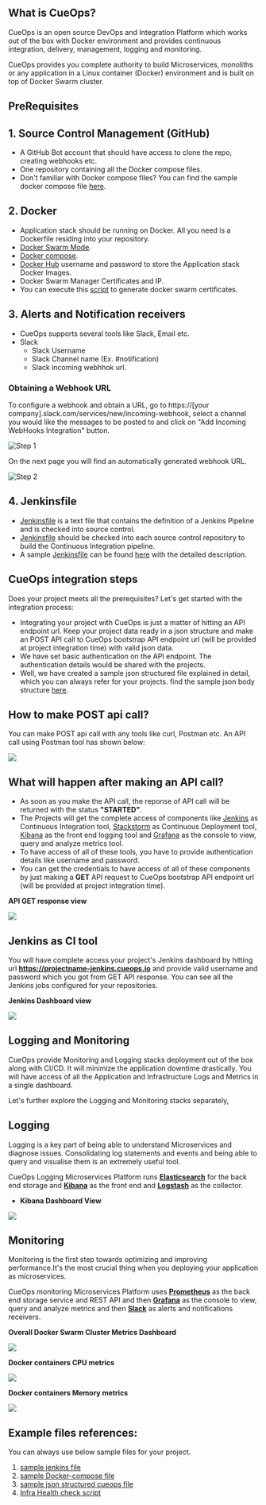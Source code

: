 ## What is CueOps?

CueOps is an  open source DevOps and Integration Platform which works out of the box with Docker environment and provides continuous integration, delivery, management, logging and monitoring.

CueOps provides  you complete authority to build  Microservices, monoliths or any application in a Linux container (Docker) environment and is built on top of Docker Swarm cluster.


## PreRequisites
## 1. Source Control Management (GitHub)
   - A GitHub Bot account that should have access to clone the repo, creating webhooks etc.  
   - One repository containing all the Docker compose files.
   - Don't familiar with Docker compose files? You can find the sample docker compose file [here](./docker-compose.yml).

## 2. Docker
   - Application stack should be running on Docker. All you need is a Dockerfile residing into your repository. 
   - [Docker Swarm Mode](https://docs.docker.com/engine/swarm/). 
   - [Docker compose](https://docs.docker.com/compose/overview/).
   - [Docker Hub](https://hub.docker.com/) username and password to store the Application stack Docker Images.
   - Docker Swarm Manager Certificates and IP. 
   - You can execute this [script](./swarm-certs.sh) to generate docker swarm certificates.
  
## 3. Alerts and Notification receivers
   - CueOps supports several tools like Slack, Email etc.
   - Slack
      - Slack Username
      - Slack Channel name (Ex. #notification)
      - Slack incoming webhhok url. 
      
### Obtaining a Webhook URL

To configure a webhook and obtain a URL, go to https://[your company].slack.com/services/new/incoming-webhook, select a
channel you would like the messages to be posted to and click on "Add Incoming WebHooks Integration" button.

![Step 1](https://raw.githubusercontent.com/StackStorm/st2contrib/master/_images/slack_generate_webhook_url_1.png)

On the next page you will find an automatically generated webhook URL.

![Step 2](https://raw.githubusercontent.com/StackStorm/st2contrib/master/_images/slack_generate_webhook_url_2.png)

## 4. Jenkinsfile
   - [Jenkinsfile](https://jenkins.io/doc/book/pipeline/jenkinsfile/)  is a text file that contains the definition of a Jenkins Pipeline and is checked into source control.
   - [Jenkinsfile](https://jenkins.io/doc/book/pipeline/jenkinsfile/) should be checked into each source control repository to build the Continuous Integration pipeline.
   - A sample [Jenkinsfile](https://jenkins.io/doc/book/pipeline/jenkinsfile/) can be found [here](./Jenkinsfile) with the       detailed description. 
   
## CueOps integration steps

Does your project meets all the prerequisites? Let's get started with the integration process:

   - Integrating your project with CueOps is just a matter of hitting an API endpoint url. Keep your project data ready in a json structure and make an POST API call to CueOps bootstrap API endpoint url (will be provided at project integration time) with valid json data. 
   - We have set basic authentication on the API endpoint. The authentication details would be shared with the projects.
   - Well, we have created a sample json structured file explained in detail, which you can always refer for your projects. find the sample json body structure [here](./Project-sample.json).
   
## How to make POST api call?

You can make POST api call with any tools like curl, Postman etc. An API call using Postman tool has shown below:

![](./screenshots/POST-api-example.png)

## What will happen after making an API call?

   - As soon as you make the API call, the reponse of API call will be returned with the status **"STARTED"**.
   - The Projects will get the complete access of components like [Jenkins](https://jenkins.io/) as Continuous Integration tool, [Stackstorm](https://stackstorm.com/) as Continuous Deployment tool, [Kibana](https://www.elastic.co/products/kibana) as the front end logging tool and [Grafana](https://grafana.com/) as the console to view, query and analyze metrics tool.
   - To have access of all of these tools, you have to provide authentication details like username and password. 
   - You can get the credentials to have access of all of these components by just making a **GET** API request to CueOps bootstrap API endpoint url (will be provided at project integration time).
   
**API GET response view**

![](./screenshots/api-get.png)

## Jenkins as CI tool

You will have complete access your project's Jenkins dashboard by hitting url **https://projectname-jenkins.cueops.io** and provide valid username and password which you got from GET API response. You can see all the Jenkins jobs configured for your repositories.

**Jenkins Dashboard view**

![](http://blog.arungupta.me/wp-content/uploads/2016/09/docker-pipeline-jenkins-build-run.png)

## Logging and Monitoring 

CueOps provide Monitoring and Logging stacks deployment out of the box along with CI/CD. It will minimize the application downtime drastically. You will have access of all the Application and Infrastructure Logs and Metrics in a single dashboard.

Let's further explore the Logging and Monitoring stacks separately, 

## Logging 

Logging is a key part of being able to understand Microservices and diagnose issues. Consolidating log statements and events and being able to query and visualise them is an extremely useful tool.

CueOps Logging Microservices Platform runs **[Elasticsearch](https://www.elastic.co/)** for the back end storage and **[Kibana](https://www.elastic.co/products/kibana)** as the front end and **[Logstash](https://www.elastic.co/products/logstash)** as the collector.

- **Kibana Dashboard View** 

![](./screenshots/kibana.png)

## Monitoring

Monitoring is the first step towards optimizing and improving performance.It's the most crucial thing when you deploying your application as microservices. 

CueOps monitoring Microservices Platform uses **[Prometheus](https://prometheus.io/docs/prometheus/latest/installation/)** as the back end storage service and REST API and then **[Grafana](https://grafana.com/)** as the console to view, query and analyze metrics and then **[Slack](https://slack.com/)** as alerts and notifications receivers.

**Overall Docker Swarm Cluster Metrics Dashboard**

![](./screenshots/grafana-1.png)

**Docker containers CPU metrics**

![](./screenshots/grafana-2.png)

**Docker containers Memory metrics**

![](./screenshots/grafana-3.png)

## Example files references:

You can always use below sample files for your project. 

1. [sample jenkins file](./examples/Jenkinsfile)
2. [sample Docker-compose file](./examples/dev-stack.yml)
3. [sample json structured cueops file](./examples/project.json)
4. [Infra Health check script](./validate-prerequisite.sh)
